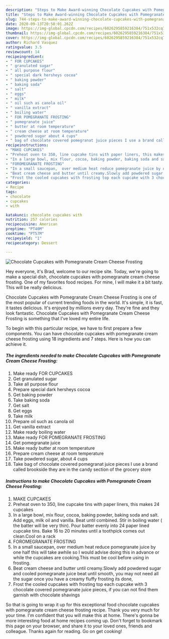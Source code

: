 ```yaml
---
description: "Steps to Make Award-winning Chocolate Cupcakes with Pomegranate Cream Cheese Frosting"
title: "Steps to Make Award-winning Chocolate Cupcakes with Pomegranate Cream Cheese Frosting"
slug: 744-steps-to-make-award-winning-chocolate-cupcakes-with-pomegranate-cream-cheese-frosting
date: 2020-09-13T20:58:01.262Z
image: https://img-global.cpcdn.com/recipes/6026295859216384/751x532cq70/chocolate-cupcakes-with-pomegranate-cream-cheese-frosting-recipe-main-photo.jpg
thumbnail: https://img-global.cpcdn.com/recipes/6026295859216384/751x532cq70/chocolate-cupcakes-with-pomegranate-cream-cheese-frosting-recipe-main-photo.jpg
cover: https://img-global.cpcdn.com/recipes/6026295859216384/751x532cq70/chocolate-cupcakes-with-pomegranate-cream-cheese-frosting-recipe-main-photo.jpg
author: Richard Vasquez
ratingvalue: 3.5
reviewcount: 14
recipeingredient:
- " FOR CUPCAKES"
- " granulated sugar"
- " all purpose flour"
- " special dark hersheys cocoa"
- " baking powder"
- " baking soda"
- " salt"
- " eggs"
- " milk"
- " oil such as canola oil"
- " vanilla extract"
- " boiling water"
- " FOR POMEGRANATE FROSTING"
- " pomegranate juice"
- " butter at room temperature"
- " cream cheese at room temperature"
- " powdered sugar about 4 cups"
- " bag of chocolate covered pomegranat juice pieces I use a brand called brookside they are in the candy section of the grocery store"
recipeinstructions:
- "MAKE CUPCAKES"
- "Preheat oven to 350, line cupcake tins with paper liners, this makes 24 cupcakes"
- "In a large bowl, mix flour, cocoa, baking powder, baking soda and salt. Add eggs, milk oil and vanilla. Beat until combined. Stir in boiling water ( the batter will be very thin). Pour batter evenly  into 24 paper lined cupcake tins. Bake 16 to 20 minutes until a toothpick comes out clean.Cool on a rack"
- "FOROMEGRANATE FROSTING"
- "In a small saucepan,  over medium heat reduce pomegranate juice by one half this will take awhile so I would advise doing this in advance or while the cupcakes are cooking.This must be cool before using in frosting."
- "Beat cream cheese and butter until creamy.Slowly add powdered sugar and cooled pomegranate juice beat until smooth, you may not need all the sugar once you have a creamy fluffy frosting its done,"
- "Frost the cooled cupcakes with frosting top each cupcake with 3 chocolate covered pomegranate juice pieces, if you can not find them garnish with chocolate shavings"
categories:
- Recipe
tags:
- chocolate
- cupcakes
- with

katakunci: chocolate cupcakes with 
nutrition: 257 calories
recipecuisine: American
preptime: "PT40M"
cooktime: "PT57M"
recipeyield: "1"
recipecategory: Dessert

---
```



![Chocolate Cupcakes with Pomegranate Cream Cheese Frosting](https://img-global.cpcdn.com/recipes/6026295859216384/751x532cq70/chocolate-cupcakes-with-pomegranate-cream-cheese-frosting-recipe-main-photo.jpg)

Hey everyone, it's Brad, welcome to our recipe site. Today, we're going to make a special dish, chocolate cupcakes with pomegranate cream cheese frosting. One of my favorites food recipes. For mine, I will make it a bit tasty. This will be really delicious.



Chocolate Cupcakes with Pomegranate Cream Cheese Frosting is one of the most popular of current trending foods in the world. It's simple, it is fast, it tastes delicious. It's enjoyed by millions every day. They're fine and they look fantastic. Chocolate Cupcakes with Pomegranate Cream Cheese Frosting is something that I've loved my entire life.


To begin with this particular recipe, we have to first prepare a few components. You can have chocolate cupcakes with pomegranate cream cheese frosting using 18 ingredients and 7 steps. Here is how you can achieve it.

<!--inarticleads1-->

##### The ingredients needed to make Chocolate Cupcakes with Pomegranate Cream Cheese Frosting:

1. Make ready  FOR CUPCAKES
1. Get  granulated sugar
1. Take  all purpose flour
1. Prepare  special dark hersheys cocoa
1. Get  baking powder
1. Take  baking soda
1. Get  salt
1. Get  eggs
1. Take  milk
1. Prepare  oil such as canola oil
1. Get  vanilla extract
1. Make ready  boiling water
1. Make ready  FOR POMEGRANATE FROSTING
1. Get  pomegranate juice
1. Make ready  butter at room temperature
1. Prepare  cream cheese at room temperature
1. Take  powdered sugar, about 4 cups
1. Take  bag of chocolate covered pomegranat juice pieces I use a brand called brookside they are in the candy section of the grocery store




<!--inarticleads2-->

##### Instructions to make Chocolate Cupcakes with Pomegranate Cream Cheese Frosting:

1. MAKE CUPCAKES
1. Preheat oven to 350, line cupcake tins with paper liners, this makes 24 cupcakes
1. In a large bowl, mix flour, cocoa, baking powder, baking soda and salt. Add eggs, milk oil and vanilla. Beat until combined. Stir in boiling water ( the batter will be very thin). Pour batter evenly  into 24 paper lined cupcake tins. Bake 16 to 20 minutes until a toothpick comes out clean.Cool on a rack
1. FOROMEGRANATE FROSTING
1. In a small saucepan,  over medium heat reduce pomegranate juice by one half this will take awhile so I would advise doing this in advance or while the cupcakes are cooking.This must be cool before using in frosting.
1. Beat cream cheese and butter until creamy.Slowly add powdered sugar and cooled pomegranate juice beat until smooth, you may not need all the sugar once you have a creamy fluffy frosting its done,
1. Frost the cooled cupcakes with frosting top each cupcake with 3 chocolate covered pomegranate juice pieces, if you can not find them garnish with chocolate shavings




So that is going to wrap it up for this exceptional food chocolate cupcakes with pomegranate cream cheese frosting recipe. Thank you very much for your time. I'm confident that you will make this at home. There's gonna be more interesting food at home recipes coming up. Don't forget to bookmark this page on your browser, and share it to your loved ones, friends and colleague. Thanks again for reading. Go on get cooking!

